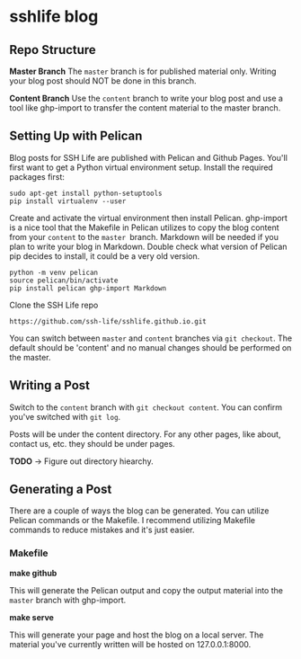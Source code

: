 # sshlife blog

## Repo Structure
**Master Branch**
The `master` branch is for published material only. Writing your blog post should NOT be done in this branch.

**Content Branch**
Use the `content` branch to write your blog post and use a tool like ghp-import to transfer the content material to the master branch.

## Setting Up with Pelican
Blog posts for SSH Life are published with Pelican and Github Pages. You'll first want to get a Python virtual environment setup. Install the required packages first:

```
sudo apt-get install python-setuptools
pip install virtualenv --user
```

Create and activate the virtual environment then install Pelican. ghp-import is a nice tool that the Makefile in Pelican utilizes to copy the blog content from your `content` to the `master `branch. Markdown will be needed if you plan to write your blog in Markdown. Double check what version of Pelican pip decides to install, it could be a very old version.
```
python -m venv pelican
source pelican/bin/activate
pip install pelican ghp-import Markdown

```

Clone the SSH Life repo
```
https://github.com/ssh-life/sshlife.github.io.git
```

You can switch between `master` and `content` branches via `git checkout`. The default should be 'content' and no manual changes should be performed on the master.

## Writing a Post
Switch to the `content` branch with `git checkout content`. You can confirm you've switched with `git log`.

Posts will be under the content directory. For any other pages, like about, contact us, etc. they should be under pages.

**TODO** -> Figure out directory hiearchy.


## Generating a Post
There are a couple of ways the blog can be generated. You can utilize Pelican commands or the Makefile. I recommend utilizing Makefile commands to reduce mistakes and it's just easier.

### Makefile
**make github**

This will generate the Pelican output and copy the output material into the `master` branch with ghp-import. 

**make serve**

This will generate your page and host the blog on a local server. The material you've currently written will be hosted on 127.0.0.1:8000.
